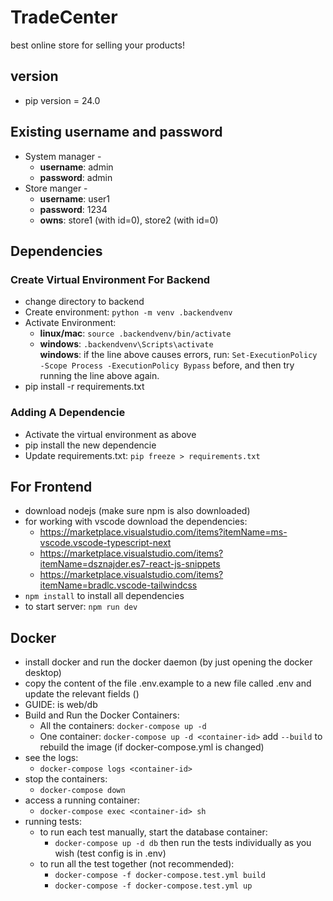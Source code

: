 # TradeCenter
best online store for selling your products! <br/>

## version
* pip version = 24.0

## Existing username and password
* System manager -
  * **username**: admin
  * **password**: admin
* Store manger - 
  * **username**: user1
  * **password**: 1234
  * **owns**: store1 (with id=0), store2 (with id=0)

## Dependencies
### Create Virtual Environment For Backend
* change directory to backend
* Create environment: `python -m venv .backendvenv`
* Activate Environment:
  * **linux/mac**: `source .backendvenv/bin/activate`
  * **windows**: `.backendvenv\Scripts\activate`  
  **windows**: if the line above causes errors, run:
    `Set-ExecutionPolicy -Scope Process -ExecutionPolicy Bypass`
    before, and then try running the line above again.
* pip install -r requirements.txt <br/>

### Adding A Dependencie
* Activate the virtual environment as above
* pip install the new dependencie
* Update requirements.txt:
  `pip freeze > requirements.txt`

## For Frontend
* download nodejs (make sure npm is also downloaded)
* for working with vscode download the dependencies:
  * https://marketplace.visualstudio.com/items?itemName=ms-vscode.vscode-typescript-next
  * https://marketplace.visualstudio.com/items?itemName=dsznajder.es7-react-js-snippets
  * https://marketplace.visualstudio.com/items?itemName=bradlc.vscode-tailwindcss
* `npm install` to install all dependencies
* to start server: `npm run dev`

## Docker
* install docker and run the docker daemon (by just opening the docker desktop)
* copy the content of the file .env.example to a new file called .env and update the relevant fields ()
* GUIDE: <container-id> is web/db
* Build and Run the Docker Containers:
  * All the containers: `docker-compose up -d`
  * One container: `docker-compose up -d <container-id>`
  add `--build` to rebuild the image (if docker-compose.yml is changed)
* see the logs:
  * `docker-compose logs <container-id>`
* stop the containers:
  * `docker-compose down`
* access a running container:
  * `docker-compose exec <container-id> sh`
* running tests:
  * to run each test manually, start the database container:
    * `docker-compose up -d db`
    then run the tests individually as you wish (test config is in .env)
  * to run all the test together (not recommended):
    * `docker-compose -f docker-compose.test.yml build`
    * `docker-compose -f docker-compose.test.yml up`
